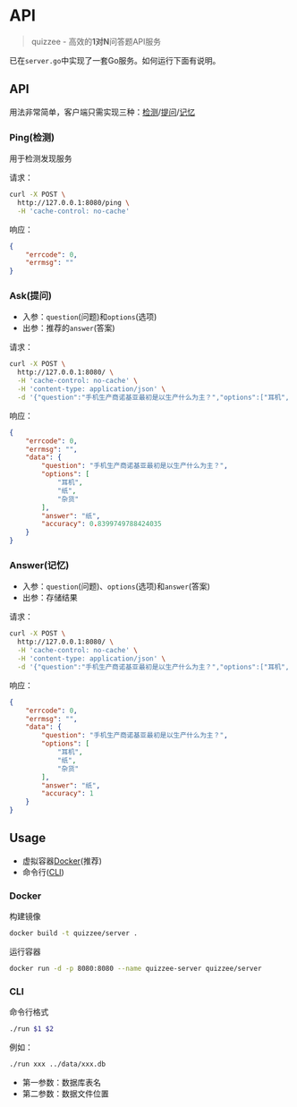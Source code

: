 # API

> quizzee - 高效的**1对N**问答题API服务

已在`server.go`中实现了一套Go服务。如何运行下面有说明。

## API
用法非常简单，客户端只需实现三种：[检测](#ping检测)/[提问](#ask提问)/[记忆](#answer(记忆))

### Ping(检测)
用于检测发现服务

请求：
```bash
curl -X POST \
  http://127.0.0.1:8080/ping \
  -H 'cache-control: no-cache'
```

响应：
```json
{
    "errcode": 0,
    "errmsg": ""
}
```

### Ask(提问)
- 入参：`question`(问题)和`options`(选项)
- 出参：推荐的`answer`(答案)

请求：
```bash
curl -X POST \
  http://127.0.0.1:8080/ \
  -H 'cache-control: no-cache' \
  -H 'content-type: application/json' \
  -d '{"question":"手机生产商诺基亚最初是以生产什么为主？","options":["耳机", "纸", "杂货"]}'
```

响应：
```json
{
    "errcode": 0,
    "errmsg": "",
    "data": {
        "question": "手机生产商诺基亚最初是以生产什么为主？",
        "options": [
            "耳机",
            "纸",
            "杂货"
        ],
        "answer": "纸",
        "accuracy": 0.8399749788424035
    }
}
```

### Answer(记忆)
- 入参：`question`(问题)、`options`(选项)和`answer`(答案)
- 出参：存储结果

请求：
```bash
curl -X POST \
  http://127.0.0.1:8080/ \
  -H 'cache-control: no-cache' \
  -H 'content-type: application/json' \
  -d '{"question":"手机生产商诺基亚最初是以生产什么为主？","options":["耳机", "纸", "杂货"],"answer": "纸"}'
```

响应：
```json
{
    "errcode": 0,
    "errmsg": "",
    "data": {
        "question": "手机生产商诺基亚最初是以生产什么为主？",
        "options": [
            "耳机",
            "纸",
            "杂货"
        ],
        "answer": "纸",
        "accuracy": 1
    }
}
```

## Usage
- 虚拟容器[Docker](#docker)(推荐)
- 命令行([CLI](#cli))

### Docker
构建镜像
```bash
docker build -t quizzee/server .
```

运行容器
```bash
docker run -d -p 8080:8080 --name quizzee-server quizzee/server
```

### CLI
命令行格式
```bash
./run $1 $2
```
例如：
```bash
./run xxx ../data/xxx.db
```

- 第一参数：数据库表名
- 第二参数：数据文件位置
